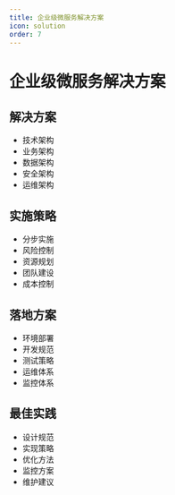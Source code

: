 ```yaml
---
title: 企业级微服务解决方案
icon: solution
order: 7
---
```


# 企业级微服务解决方案

## 解决方案
- 技术架构
- 业务架构
- 数据架构
- 安全架构
- 运维架构

## 实施策略
- 分步实施
- 风险控制
- 资源规划
- 团队建设
- 成本控制

## 落地方案
- 环境部署
- 开发规范
- 测试策略
- 运维体系
- 监控体系

## 最佳实践
- 设计规范
- 实现策略
- 优化方法
- 监控方案
- 维护建议
